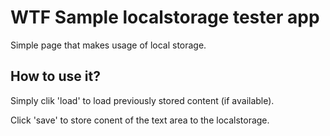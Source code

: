 
# WTF Sample localstorage tester app 

Simple page that makes usage of local storage.

## How to use it?

Simply clik 'load' to load previously stored content (if available).

Click 'save' to store conent of the text area to the localstorage.

